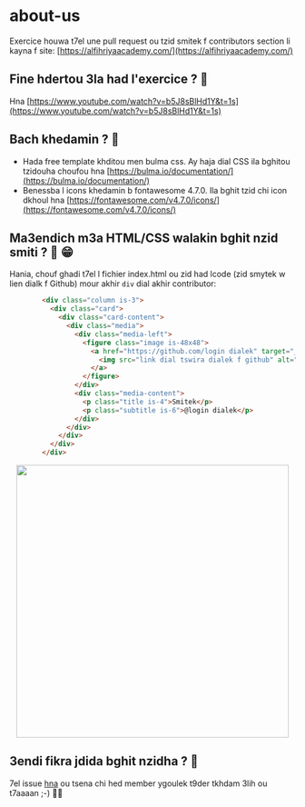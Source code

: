 # about-us

Exercice houwa t7el une pull request ou tzid smitek f contributors section li kayna f site: [https://alfihriyaacademy.com/](https://alfihriyaacademy.com/)

## Fine hdertou 3la had l'exercice ? :movie_camera:

Hna [https://www.youtube.com/watch?v=b5J8sBlHd1Y&t=1s](https://www.youtube.com/watch?v=b5J8sBlHd1Y&t=1s)

## Bach khedamin ? :hammer:
* Hada free template khditou men bulma css. Ay haja dial CSS ila bghitou tzidouha choufou hna [https://bulma.io/documentation/](https://bulma.io/documentation/)
* Benessba l icons khedamin b fontawesome 4.7.0. Ila bghit tzid chi icon dkhoul hna [https://fontawesome.com/v4.7.0/icons/](https://fontawesome.com/v4.7.0/icons/)

## Ma3endich m3a HTML/CSS walakin bghit nzid smiti ? :see_no_evil: :grin:

Hania, chouf ghadi t7el l fichier index.html ou zid had lcode (zid smytek w lien dialk f Github) mour akhir ``div`` dial akhir contributor:

```HTML
        <div class="column is-3">
          <div class="card">
            <div class="card-content">
              <div class="media">
                <div class="media-left">
                  <figure class="image is-48x48">
                    <a href="https://github.com/login dialek" target="_blank">
                      <img src="link dial tswira dialek f github" alt="login dialek">
                    </a>
                  </figure>
                </div>
                <div class="media-content">
                  <p class="title is-4">Smitek</p>
                  <p class="subtitle is-6">@login dialek</p>
                </div>
              </div>
            </div>
          </div>
        </div>
```
<img src="https://i.imgur.com/mmNMCGH.gif" width="480" style="display: block; margin: 0 auto;">

## 3endi fikra jdida bghit nzidha ? :sparkling_heart:
7el issue [hna](https://github.com/Al-Fihriya-Academy/about-us/issues) ou tsena chi hed member ygoulek t9der tkhdam 3lih ou t7aaaan ;-) :rocket::rocket:

